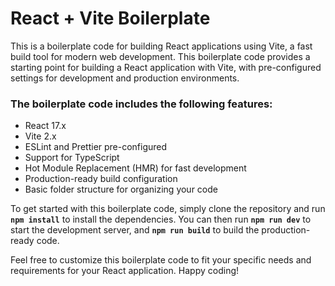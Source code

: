 # React + Vite Boilerplate

This is a boilerplate code for building React applications using Vite, a fast build tool for modern web development. This boilerplate code provides a starting point for building a React application with Vite, with pre-configured settings for development and production environments.

### The boilerplate code includes the following features:
+ React 17.x
+ Vite 2.x
+ ESLint and Prettier pre-configured
+ Support for TypeScript
+ Hot Module Replacement (HMR) for fast development
+ Production-ready build configuration
+ Basic folder structure for organizing your code

To get started with this boilerplate code, simply clone the repository and run **`npm install`** to install the dependencies. You can then run **`npm run dev`** to start the development server, and **`npm run build`** to build the production-ready code.

Feel free to customize this boilerplate code to fit your specific needs and requirements for your React application. Happy coding!
